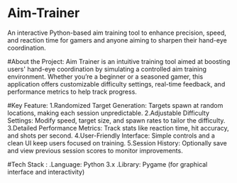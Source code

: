 # Aim-Trainer
An interactive Python-based aim training tool to enhance precision, speed, and reaction time for gamers and anyone aiming to sharpen their hand-eye coordination.

#About the Project:
Aim Trainer is an intuitive training tool aimed at boosting users' hand-eye coordination by simulating a controlled aim training environment. Whether you’re a beginner or a seasoned gamer, this application offers customizable difficulty settings, real-time feedback, and performance metrics to help track progress.

#Key Feature:
1.Randomized Target Generation: Targets spawn at random locations, making each session unpredictable.
2.Adjustable Difficulty Settings: Modify speed, target size, and spawn rates to tailor the difficulty.
3.Detailed Performance Metrics: Track stats like reaction time, hit accuracy, and shots per second.
4.User-Friendly Interface: Simple controls and a clean UI keep users focused on training.
5.Session History: Optionally save and view previous session scores to monitor improvements.

#Tech Stack :
.Language: Python 3.x
.Library: Pygame (for graphical interface and interactivity)
